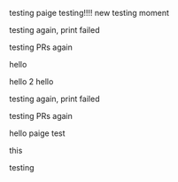 testing
paige testing!!!!
new testing moment

testing again, print failed

testing PRs again


hello

hello 2
hello

testing again, print failed

testing PRs again


hello
paige test
 

this 

testing